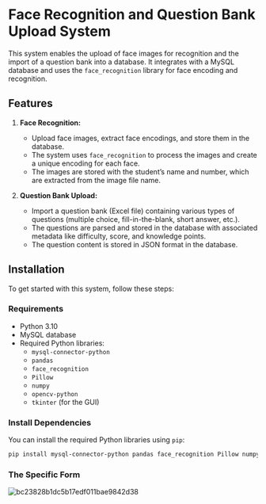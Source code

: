 # Face Recognition and Question Bank Upload System

This system enables the upload of face images for recognition and the import of a question bank into a database. It integrates with a MySQL database and uses the `face_recognition` library for face encoding and recognition.

## Features
1. **Face Recognition:**
   - Upload face images, extract face encodings, and store them in the database.
   - The system uses `face_recognition` to process the images and create a unique encoding for each face.
   - The images are stored with the student’s name and number, which are extracted from the image file name.

2. **Question Bank Upload:**
   - Import a question bank (Excel file) containing various types of questions (multiple choice, fill-in-the-blank, short answer, etc.).
   - The questions are parsed and stored in the database with associated metadata like difficulty, score, and knowledge points.
   - The question content is stored in JSON format in the database.

## Installation

To get started with this system, follow these steps:

### Requirements
- Python 3.10
- MySQL database
- Required Python libraries:
  - `mysql-connector-python`
  - `pandas`
  - `face_recognition`
  - `Pillow`
  - `numpy`
  - `opencv-python`
  - `tkinter` (for the GUI)

### Install Dependencies

You can install the required Python libraries using `pip`:

```bash
pip install mysql-connector-python pandas face_recognition Pillow numpy opencv-python
```

### The Specific Form
![bc23828b1dc5b17edf011bae9842d38](https://github.com/user-attachments/assets/e61a15ba-a6d2-4bc2-810b-80c486d68241)
